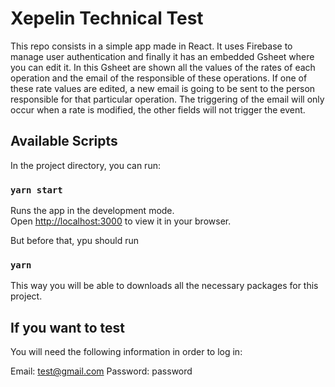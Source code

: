 # Xepelin Technical Test

This repo consists in a simple app made in React. It uses Firebase to manage user authentication and finally it has an embedded Gsheet where you can edit it. In this Gsheet are shown all the values of the rates of each operation and the email of the responsible of these operations. If one of these rate values are edited, a new email is going to be sent to the person responsible for that particular operation. The triggering of the email will only occur when a rate is modified, the other fields will not trigger the event.

## Available Scripts

In the project directory, you can run:

### `yarn start`

Runs the app in the development mode.\
Open [http://localhost:3000](http://localhost:3000) to view it in your browser.

But before that, ypu should run

### `yarn`

This way you will be able to downloads all the necessary packages for this project.

## If you want to test

You will need the following information in order to log in:

Email: test@gmail.com
Password: password